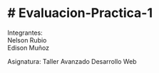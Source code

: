 <h1> # Evaluacion-Practica-1 </h1>

Integrantes:<br>
Nelson Rubio <br>
Edison Muñoz


Asignatura: Taller Avanzado Desarrollo Web 
